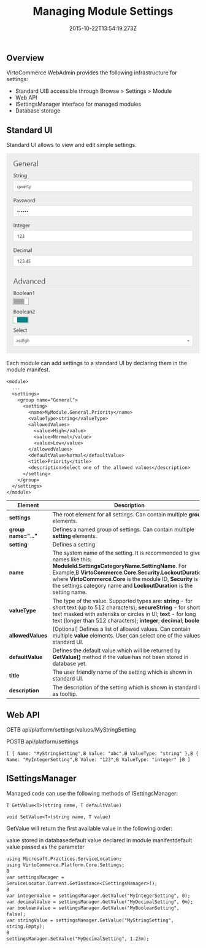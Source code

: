 ﻿---
title: Managing Module Settings
description: The developer guide to managing Virto Commerce settings
layout: docs
date: 2015-10-22T13:54:19.273Z
priority: 3
---
## Overview

VirtoCommerce WebAdmin provides the following infrastructure for settings:
* Standard UIВ accessible through Browse > Settings > Module
* Web API
* ISettingsManager interface for managed modules
* Database storage

## Standard UI

Standard UI allows to view and edit simple settings.

![](../../../assets/images/docs/image2015-2-4_9-57-17.png)

Each module can add settings to a standard UI by declaring them in the module manifest.

```
<module>
  ...
  <settings>
    <group name="General">
      <setting>
        <name>MyModule.General.Priority</name>
        <valueType>string</valueType>
        <allowedValues>
          <value>High</value>
          <value>Normal</value>
          <value>Low</value>
        </allowedValues>
        <defaultValue>Normal</defaultValue>
        <title>Priority</title>
        <description>Select one of the allowed values</description>
      </setting>
    </group>
  </settings>
</module>
```

|Element|Description|
|-------|-----------|
|**settings**|The root element for all settings. Can contain multiple **group** elements.|
|**group name="..."**|Defines a named group of settings. Can contain multiple **setting** elements.|
|**setting**|Defines a setting|
|**name**|The system name of the setting. It is recommended to give names like this: **ModuleId.SettingsCategoryName.SettingName**. For Example,В **VirtoCommerce.Core.Security.LockoutDuration**, where **VirtoCommerce.Core** is the module ID, **Security** is the settings category name and **LockoutDuration** is the setting name.|
|**valueType**|The type of the value. Supported types are: **string** - for short text (up to 512 characters); **secureString** - for short text masked with asterisks or circles in UI; **text** - for long text (longer than 512 characters); **integer**; **decimal**; **boolean**|
|**allowedValues**|[Optional] Defines a list of allowed values. Can contain multiple **value** elements. User can select one of the values in standard UI.|
|**defaultValue**|Defines the default value which will be returned by **GetValue()** method if the value has not been stored in database yet.|
|**title**|The user friendly name of the setting which is shown in standard UI.|
|**description**|The description of the setting which is shown in standard UI as tooltip.|

## Web API

GETВ api/platform/settings/values/MyStringSetting

POSTВ api/platform/settings  

```
[ { Name: "MyStringSetting",В Value: "abc",В ValueType: "string" },В { Name: "MyIntegerSetting",В Value: "123",В ValueType: "integer" }В ]
```

## ISettingsManager

Managed code can use the following methods of ISettingsManager:
```
T GetValue<T>(string name, T defaultValue)
```
```
void SetValue<T>(string name, T value)
```

GetValue will return the first available value in the following order:

value stored in databasedefault value declared in module manifestdefault value passed as the parameter
```
using Microsoft.Practices.ServiceLocation;
using VirtoCommerce.Platform.Core.Settings;
В 
var settingsManager = ServiceLocator.Current.GetInstance<ISettingsManager>();
В 
var integerValue = settingsManager.GetValue("MyIntegerSetting", 0);
var decimalValue = settingsManager.GetValue("MyDecimalSetting", 0m);
var booleanValue = settingsManager.GetValue("MyBooleanSetting", false);
var stringValue = settingsManager.GetValue("MyStringSetting", string.Empty);
В 
settingsManager.SetValue("MyDecimalSetting", 1.23m);
```

